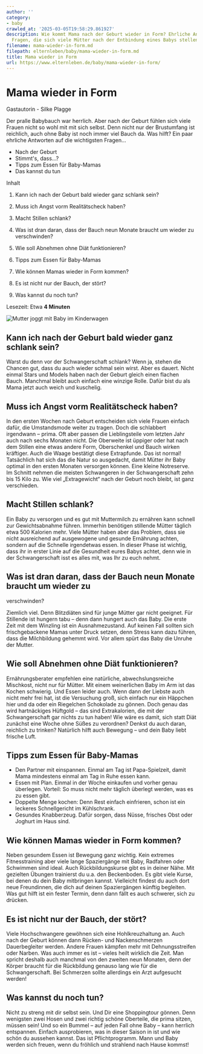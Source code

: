 ```yaml
---
author: ''
category:
- baby
crawled_at: '2025-03-05T19:58:29.861927'
description: Wie kommt Mama nach der Geburt wieder in Form? Ehrliche Antworten auf
  Fragen, die sich viele Mütter nach der Entbindung eines Babys stellen
filename: mama-wieder-in-form.md
filepath: elternleben/baby/mama-wieder-in-form.md
title: Mama wieder in Form
url: https://www.elternleben.de/baby/mama-wieder-in-form/
---
```


#  Mama wieder in Form

Gastautorin - Silke Plagge

Der pralle Babybauch war herrlich. Aber nach der Geburt fühlen sich viele
Frauen nicht so wohl mit mit sich selbst. Denn nicht nur der Brustumfang ist
reichlich, auch ohne Baby ist noch immer viel Bauch da. Was hilft? Ein paar
ehrliche Antworten auf die wichtigsten Fragen…

  * <link internal-link>Nach der Geburt
  * <link internal-link>Stimmt's, dass...?
  * <link internal-link>Tipps zum Essen für Baby-Mamas
  * <link internal-link>Das kannst du tun

Inhalt

1. Kann ich nach der Geburt bald wieder ganz schlank sein?

2. Muss ich Angst vorm Realitätscheck haben?

3. Macht Stillen schlank?

4. Was ist dran daran, dass der Bauch neun Monate braucht um wieder zu verschwinden?

5. Wie soll Abnehmen ohne Diät funktionieren?

6. Tipps zum Essen für Baby-Mamas

7. Wie können Mamas wieder in Form kommen?

8. Es ist nicht nur der Bauch, der stört?

9. Was kannst du noch tun?

Lesezeit: Etwa **4 Minuten**

![Mutter joggt mit Baby im
Kinderwagen](/fileadmin/_processed_/0/3/csm_Mama_wieder_in_Form__3ec1347ae0.jpg)

##  Kann ich nach der Geburt bald wieder ganz schlank sein?

Warst du denn vor der Schwangerschaft schlank? Wenn ja, stehen die Chancen
gut, dass du auch wieder schmal sein wirst. Aber es dauert. Nicht einmal Stars
und Models haben nach der Geburt gleich einen flachen Bauch. Manchmal bleibt
auch einfach eine winzige Rolle. Dafür bist du als Mama jetzt auch weich und
kuschelig.

##  Muss ich Angst vorm Realitätscheck haben?

In den ersten Wochen nach Geburt entscheiden sich viele Frauen einfach dafür,
die Umstandsmode weiter zu tragen. Doch die schlabbert irgendwann – prima. Oft
aber passen die Lieblingsteile vom letzten Jahr auch nach sechs Monaten nicht.
Die Oberweite ist üppiger oder hat nach dem Stillen eine etwas andere Form,
Oberschenkel und Bauch wirken kräftiger. Auch die Waage bestätigt diese
Extrapfunde. Das ist normal! Tatsächlich hat sich das die Natur so ausgedacht,
damit Mütter ihr Baby optimal in den ersten Monaten versorgen können. Eine
kleine Notreserve. Im Schnitt nehmen die meisten Schwangeren in der
Schwangerschaft zehn bis 15 Kilo zu. Wie viel „Extragewicht“ nach der Geburt
noch bleibt, ist ganz verschieden.

##  Macht Stillen schlank?

Ein Baby zu versorgen und es gut mit Muttermilch zu ernähren kann schnell zur
Gewichtsabnahme führen. Immerhin benötigen stillende Mütter täglich etwa 500
Kalorien mehr. Viele Mütter haben aber das Problem, dass sie nicht ausreichend
auf ausgewogene und gesunde Ernährung achten, sondern auf die Schnelle
irgendetwas essen. In dieser Phase ist wichtig, dass ihr in erster Linie auf
die Gesundheit eures Babys achtet, denn wie in der Schwangerschaft isst es
alles mit, was Ihr zu euch nehmt.

##  Was ist dran daran, dass der Bauch neun Monate braucht um wieder zu
verschwinden?

Ziemlich viel. Denn Blitzdiäten sind für junge Mütter gar nicht geeignet. Für
Stillende ist hungern tabu – denn dann hungert auch das Baby. Die erste Zeit
mit dem Winzling ist ein Ausnahmezustand. Auf keinen Fall sollten sich
frischgebackene Mamas unter Druck setzen, denn Stress kann dazu führen, dass
die Milchbildung gehemmt wird. Vor allem spürt das Baby die Unruhe der Mutter.

##  Wie soll Abnehmen ohne Diät funktionieren?

Ernährungsberater empfehlen eine natürliche, abwechslungsreiche Mischkost,
nicht nur für Mütter. Mit einem weinerlichen Baby im Arm ist das Kochen
schwierig. Und Essen leider auch. Wenn dann der Liebste auch nicht mehr frei
hat, ist die Versuchung groß, sich einfach nur ein Häppchen hier und da oder
ein Riegelchen Schokolade zu gönnen. Doch genau das wird hartnäckiges Hüftgold
– das sind Extrakalorien, die mit der Schwangerschaft gar nichts zu tun haben!
Wie wäre es damit, sich statt Diät zunächst eine Woche ohne Süßes zu
verordnen? Denkst du auch daran, reichlich zu trinken? Natürlich hilft auch
Bewegung – und dein Baby liebt frische Luft.

##  Tipps zum Essen für Baby-Mamas

  * Den Partner mit einspannen. Einmal am Tag ist Papa-Spielzeit, damit Mama mindestens einmal am Tag in Ruhe essen kann.
  * Essen mit Plan. Einmal in der Woche einkaufen und vorher genau überlegen. Vorteil: So muss nicht mehr täglich überlegt werden, was es zu essen gibt.
  * Doppelte Menge kochen: Denn Rest einfach einfrieren, schon ist ein leckeres Schnellgericht im Kühlschrank.
  * Gesundes Knabberzeug. Dafür sorgen, dass Nüsse, frisches Obst oder Joghurt im Haus sind.

##  Wie können Mamas wieder in Form kommen?

Neben gesundem Essen ist Bewegung ganz wichtig. Kein extremes Fitnesstraining
aber viele lange Spaziergänge mit Baby, Radfahren oder Schwimmen sind ideal.
Auch Rückbildungskurse gibt es in deiner Nähe. Mit gezielten Übungen
trainierst du u.a. den Beckenboden. Es gibt viele Kurse, bei denen du dein
Baby mitbringen kannst. Vielleicht findest du auch dort neue Freundinnen, die
dich auf deinen Spaziergängen künftig begleiten. Was gut hilft ist ein fester
Termin, denn dann fällt es auch schwerer, sich zu drücken.

##  Es ist nicht nur der Bauch, der stört?

Viele Hochschwangere gewöhnen sich eine Hohlkreuzhaltung an. Auch nach der
Geburt können dann Rücken- und Nackenschmerzen Dauerbegleiter werden. Andere
Frauen kämpfen mehr mit Dehnungsstreifen oder Narben. Was auch immer es ist –
vieles heilt wirklich die Zeit. Man spricht deshalb auch manchmal von den
zweiten neun Monaten, denn der Körper braucht für die Rückbildung genauso lang
wie für die Schwangerschaft. Bei Schmerzen sollte allerdings ein Arzt
aufgesucht werden!

##  Was kannst du noch tun?

Nicht zu streng mit dir selbst sein. Und Dir eine Shoppingtour gönnen. Denn
wenigsten zwei Hosen und zwei richtig schöne Oberteile, die prima sitzen,
müssen sein! Und so ein Bummel – auf jeden Fall ohne Baby – kann herrlich
entspannen. Einfach ausprobieren, was in dieser Saison in ist und wie schön du
aussehen kannst. Das ist Pflichtprogramm. Mann und Baby werden sich freuen,
wenn du fröhlich und strahlend nach Hause kommst!

